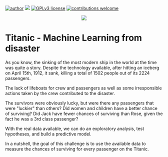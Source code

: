 [![author](https://img.shields.io/badge/author-rafaelnduarte-red.svg)](https://www.linkedin.com/in/rafael-n-duarte) [![](https://img.shields.io/badge/python-3.5+-blue.svg)](https://www.python.org/downloads/release/python-365/) [![GPLv3 license](https://img.shields.io/badge/License-GPLv3-blue.svg)](http://perso.crans.org/besson/LICENSE.html) [![contributions welcome](https://img.shields.io/badge/contributions-welcome-brightgreen.svg?style=flat)](https://github.com/rafaelnduarte/Titanic_Kaggle/issues)

<p align="center">
  <img src="/img/rafaelnd_ds.png" >
</p>

# Titanic - Machine Learning from disaster
As you know, the sinking of the most modern ship in the world at the time was quite a story. Despite the technology available, after hitting an iceberg on April 15th, 1912, it sank, killing a total of 1502 people out of its 2224 passengers.

The lack of lifeboats for crew and passengers as well as some irresponsible actions taken by the crew contributed to the disaster.

The survivors were obviously lucky, but were there any passengers that were "luckier" than others? Did women and children have a better chance of surviving? Did Jack have fewer chances of surviving than Rose, given the fact he was a 3rd class passenger?

With the real data available, we can do an exploratory analysis, test hypotheses, and build a predictive model.

In a nutshell, the goal of this challenge is to use the available data to measure the chances of surviving for every passenger on the Titanic.


